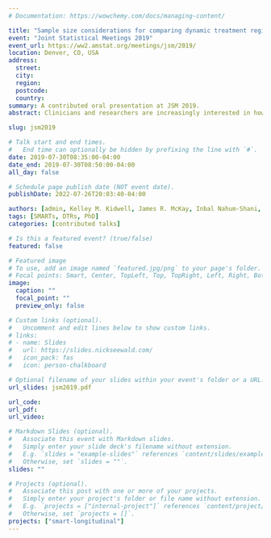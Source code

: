 ```yaml
---
# Documentation: https://wowchemy.com/docs/managing-content/

title: "Sample size considerations for comparing dynamic treatment regimens in a SMART with a longitudinal outcome"
event: "Joint Statistical Meetings 2019"
event_url: https://ww2.amstat.org/meetings/jsm/2019/
location: Denver, CO, USA
address:
  street:
  city:
  region:
  postcode:
  country:
summary: A contributed oral presentation at JSM 2019.
abstract: Clinicians and researchers are increasingly interested in how best to individualize interventions. A dynamic treatment regimen (DTR) is a sequence of pre-specified decision rules which guide the delivery of a course of treatments that is tailored to the changing needs of the individual. The sequential multiple-assignment randomized trial (SMART) is a research tool that can be used to inform the construction of effective DTRs. We introduce sample size formulae for SMARTs in which the primary aim is to compare two embedded DTRs using a continuous repeated-measures outcome collected at three timepoints throughout the study. The method is based on a longitudinal analysis that accounts for unique features of a SMART, including modeling constraints and the over/under-representation of different sequences of treatment among participants. We also extend the method to choose both sample size and the number of measurement occasions in a SMART in order to maximize statistical power subject to a budget constraint. We illustrate the method using ENGAGE, a SMART aimed at developing a DTR for re-engaging patients with alcohol and/or cocaine use disorders who have dropped out of treatment. 

slug: jsm2019

# Talk start and end times.
#   End time can optionally be hidden by prefixing the line with `#`.
date: 2019-07-30T08:35:00-04:00
date_end: 2019-07-30T08:50:00-04:00
all_day: false

# Schedule page publish date (NOT event date).
publishDate: 2022-07-26T20:03:40-04:00

authors: [admin, Kelley M. Kidwell, James R. McKay, Inbal Nahum-Shani, Tianshuang Wu, Daniel Almirall]
tags: [SMARTs, DTRs, PhD]
categories: [contributed talks]

# Is this a featured event? (true/false)
featured: false

# Featured image
# To use, add an image named `featured.jpg/png` to your page's folder. 
# Focal points: Smart, Center, TopLeft, Top, TopRight, Left, Right, BottomLeft, Bottom, BottomRight.
image:
  caption: ""
  focal_point: ""
  preview_only: false

# Custom links (optional).
#   Uncomment and edit lines below to show custom links.
# links:
# - name: Slides
#   url: https://slides.nickseewald.com/
#   icon_pack: fas
#   icon: person-chalkboard

# Optional filename of your slides within your event's folder or a URL.
url_slides: jsm2019.pdf

url_code:
url_pdf:
url_video:

# Markdown Slides (optional).
#   Associate this event with Markdown slides.
#   Simply enter your slide deck's filename without extension.
#   E.g. `slides = "example-slides"` references `content/slides/example-slides.md`.
#   Otherwise, set `slides = ""`.
slides: ""

# Projects (optional).
#   Associate this post with one or more of your projects.
#   Simply enter your project's folder or file name without extension.
#   E.g. `projects = ["internal-project"]` references `content/project/deep-learning/index.md`.
#   Otherwise, set `projects = []`.
projects: ["smart-longitudinal"]
---
```


